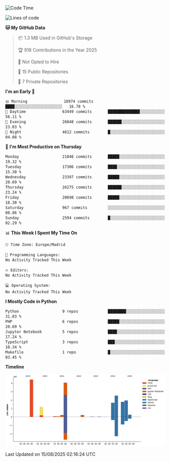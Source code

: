 <!--START_SECTION:waka-->
![Code Time](http://img.shields.io/badge/Code%20Time-839%20hrs%2038%20mins-blue)

![Lines of code](https://img.shields.io/badge/From%20Hello%20World%20I%27ve%20Written-18.5%20million%20lines%20of%20code-blue)

**🐱 My GitHub Data** 

> 📦 1.3 MB Used in GitHub's Storage 
 > 
> 🏆 918 Contributions in the Year 2025
 > 
> 🚫 Not Opted to Hire
 > 
> 📜 15 Public Repositories 
 > 
> 🔑 7 Private Repositories 
 > 
**I'm an Early 🐤** 

```text
🌞 Morning                18974 commits       ████░░░░░░░░░░░░░░░░░░░░░   16.78 % 
🌆 Daytime                63449 commits       ██████████████░░░░░░░░░░░   56.11 % 
🌃 Evening                26048 commits       ██████░░░░░░░░░░░░░░░░░░░   23.03 % 
🌙 Night                  4612 commits        █░░░░░░░░░░░░░░░░░░░░░░░░   04.08 % 
```
📅 **I'm Most Productive on Thursday** 

```text
Monday                   21846 commits       █████░░░░░░░░░░░░░░░░░░░░   19.32 % 
Tuesday                  17306 commits       ████░░░░░░░░░░░░░░░░░░░░░   15.30 % 
Wednesday                23397 commits       █████░░░░░░░░░░░░░░░░░░░░   20.69 % 
Thursday                 26275 commits       ██████░░░░░░░░░░░░░░░░░░░   23.24 % 
Friday                   20698 commits       █████░░░░░░░░░░░░░░░░░░░░   18.30 % 
Saturday                 967 commits         ░░░░░░░░░░░░░░░░░░░░░░░░░   00.86 % 
Sunday                   2594 commits        █░░░░░░░░░░░░░░░░░░░░░░░░   02.29 % 
```


📊 **This Week I Spent My Time On** 

```text
🕑︎ Time Zone: Europe/Madrid

💬 Programming Languages: 
No Activity Tracked This Week

🔥 Editors: 
No Activity Tracked This Week

💻 Operating System: 
No Activity Tracked This Week
```

**I Mostly Code in Python** 

```text
Python                   9 repos             ████████░░░░░░░░░░░░░░░░░   31.03 % 
PHP                      6 repos             █████░░░░░░░░░░░░░░░░░░░░   20.69 % 
Jupyter Notebook         5 repos             ████░░░░░░░░░░░░░░░░░░░░░   17.24 % 
TypeScript               3 repos             ███░░░░░░░░░░░░░░░░░░░░░░   10.34 % 
Makefile                 1 repo              █░░░░░░░░░░░░░░░░░░░░░░░░   03.45 % 
```



**Timeline**

![Lines of Code chart](https://raw.githubusercontent.com/danisoronellas/danisoronellas/main/assets/bar_graph.png)


 Last Updated on 15/08/2025 02:16:24 UTC
<!--END_SECTION:waka-->
